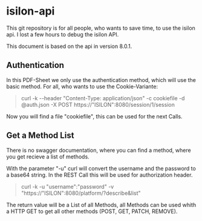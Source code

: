 # isilon-api
This git repository is for all people, who wants to save time, to use the isilon api. 
I lost a few hours to debug the isilon API.

This document is based on the api in version 8.0.1. 

## Authentication
In this PDF-Sheet we only use the authentication method, which will use the basic method. 
For all, who wants to use the Cookie-Variante: 

> curl -k --header "Content-Type: application/json" -c cookiefile -d @auth.json -X POST  https://"ISILON":8080/session/1/session
 
Now you will find a file "cookiefile", this can be used for the next Calls. 

## Get a Method List
There is no swagger documentation, where you can find a method, where you get recieve a list of methods. 

With the parameter "-u" curl will convert the username and the password to a base64 string. In the REST Call this will be used for authorization header. 
> curl -k -u "username":"password"  -v "https://"ISILON":8080/platform/?describe&list"

The return value will be a List of all Methods, all Methods can be used whith a HTTP GET to get all other methods (POST, GET, PATCH, REMOVE).
 
